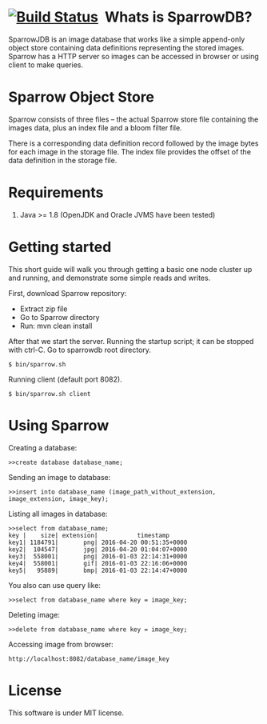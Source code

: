 ﻿[![Build Status](https://travis-ci.org/SparrowDb/sparrowdb.svg?branch=master)](https://travis-ci.org/SparrowDb/sparrowdb)
﻿
﻿Whats is SparrowDB?
====================
SparrowJDB is an image database that works like a simple append-only object store containing data definitions representing the stored images. Sparrow has a HTTP server so images can be accessed in browser or using client to make queries.


Sparrow Object Store
====================
Sparrow consists of three files – the actual Sparrow store file containing the images data, plus an index file and a bloom filter file.

There is a corresponding data definition record followed by the image bytes for each image in the storage file. The index file provides the offset of the data definition in the storage file.


Requirements
====================
1. Java >= 1.8 (OpenJDK and Oracle JVMS have been tested)

Getting started
====================
This short guide will walk you through getting a basic one node cluster up and running, and demonstrate some simple reads and writes.

First, download Sparrow repository:

* Extract zip file
* Go to Sparrow directory
* Run: mvn clean install

After that we start the server. Running the startup script; it can be stopped with ctrl-C. Go to sparrowdb root directory.

	$ bin/sparrow.sh

Running client (default port 8082).

	$ bin/sparrow.sh client


Using Sparrow
====================
Creating a database:
	
	>>create database database_name;


Sending an image to database:

	>>insert into database_name (image_path_without_extension, image_extension, image_key);


Listing all images in database:

	>>select from database_name;
    key |    size| extension|           timestamp
    key1| 1184791|       png| 2016-04-20 00:51:35+0000
    key2|  104547|       jpg| 2016-04-20 01:04:07+0000
	key3|  558001|       png| 2016-01-03 22:14:31+0000
    key4|  558001|       gif| 2016-01-03 22:16:06+0000
    key5|	95889|       bmp| 2016-01-03 22:14:47+0000

    
You also can use query like:
	
	>>select from database_name where key = image_key;


Deleting image:

	>>delete from database_name where key = image_key;


Accessing image from browser:
	
	http://localhost:8082/database_name/image_key

License
====================
This software is under MIT license.
